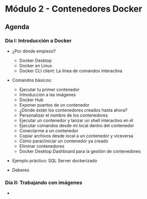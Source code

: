 # Módulo 2 - Contenedores Docker

## Agenda

### Día I: Introducción a Docker

- ¿Por dónde empiezo?
    * Docker Desktop
    * Docker en Linux
    * Docker CLI client: La línea de comandos interactiva
- Comandos básicos:
    * Ejecutar tu primer contenedor
    * Introducción a las imágenes
    * Docker Hub
    * Exponer puertos de un contenedor
    * ¿Dónde están los contenedores creados hasta ahora?
    * Personalizar el nombre de los contenedores
    * Ejecutar un contenedor y lanzar un shell interactivo en él
    * Ejecutar comandos desde mi local dentro del contenedor
    * Conectarme a un contenedor 
    * Copiar archivos desde local a un contenedor y viceversa
    * Cómo parar/iniciar un contenedor ya creado    
    * Eliminar contenedores
    * Docker Desktop Dashboard para la gestión de contenedores

- Ejemplo práctico: SQL Server dockerizado
- Deberes

### Día II: Trabajando con imágenes

- 